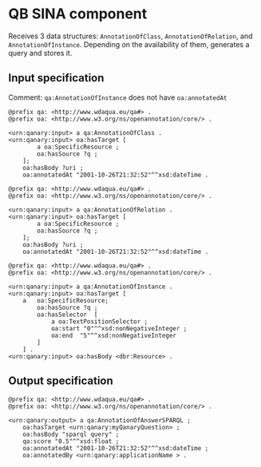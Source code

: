 # QB SINA component

Receives 3 data structures: `AnnotationOfClass`, `AnnotationOfRelation`, and `AnnotationOfInstance`. Depending on the availability of them, generates a query and stores it.

## Input specification

Comment: `qa:AnnotationOfInstance` does not have `oa:annotatedAt`

```ttl
@prefix qa: <http://www.wdaqua.eu/qa#> .
@prefix oa: <http://www.w3.org/ns/openannotation/core/> .

<urn:qanary:input> a qa:AnnotationOfClass .
<urn:qanary:input> oa:hasTarget [
        a oa:SpecificResource ;
        oa:hasSource ?q ;
    ]; 
    oa:hasBody ?uri ;
    oa:annotatedAt "2001-10-26T21:32:52"^^xsd:dateTime .
```

```ttl
@prefix qa: <http://www.wdaqua.eu/qa#> .
@prefix oa: <http://www.w3.org/ns/openannotation/core/> .

<urn:qanary:input> a qa:AnnotationOfRelation .
<urn:qanary:input> oa:hasTarget [
        a oa:SpecificResource ;
        oa:hasSource ?q ;
    ];
    oa:hasBody ?uri ;
    oa:annotatedAt "2001-10-26T21:32:52"^^xsd:dateTime .
```

```ttl
@prefix qa: <http://www.wdaqua.eu/qa#> .
@prefix oa: <http://www.w3.org/ns/openannotation/core/> .

<urn:qanary:input> a qa:AnnotationOfInstance .
<urn:qanary:input> oa:hasTarget [
    a   oa:SpecificResource;
        oa:hasSource ?q ;
        oa:hasSelector  [
            a oa:TextPositionSelector ;
            oa:start "0"^^xsd:nonNegativeInteger ;
            oa:end  "5"^^xsd:nonNegativeInteger
        ]
    ] .
<urn:qanary:input> oa:hasBody <dbr:Resource> .
```

## Output specification

```ttl
@prefix qa: <http://www.wdaqua.eu/qa#> .
@prefix oa: <http://www.w3.org/ns/openannotation/core/> .

<urn:qanary:output> a qa:AnnotationOfAnswerSPARQL ;
    oa:hasTarget <urn:qanary:myQanaryQuestion> ;
    oa:hasBody "sparql query" ;
    qa:score "0.5"^^xsd:float ;
    oa:annotatedAt "2001-10-26T21:32:52"^^xsd:dateTime ;
    oa:annotatedBy <urn:qanary:applicationName > .
```
